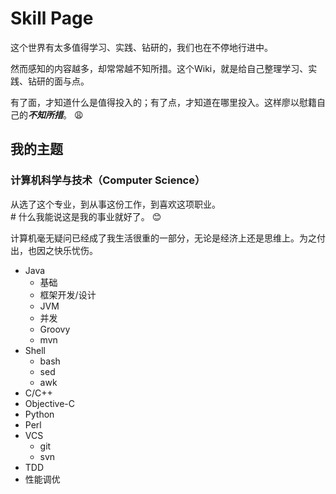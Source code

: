 Skill Page
=======================

这个世界有太多值得学习、实践、钻研的，我们也在不停地行进中。

然而感知的内容越多，却常常越不知所措。这个Wiki，就是给自己整理学习、实践、钻研的面与点。

有了面，才知道什么是值得投入的；有了点，才知道在哪里投入。这样廖以慰籍自己的***不知所措***。 :weary:

我的主题
-------------------

### 计算机科学与技术（Computer Science）

从选了这个专业，到从事这份工作，到喜欢这项职业。  
\# 什么我能说这是我的事业就好了。 :blush:

计算机毫无疑问已经成了我生活很重的一部分，无论是经济上还是思维上。为之付出，也因之快乐忧伤。

- Java
    - 基础
    - 框架开发/设计
    - JVM
    - 并发
    - Groovy
    - mvn
- Shell
    - bash
    - sed
    - awk
- C/C++
- Objective-C
- Python
- Perl
- VCS
    - git
    - svn
- TDD
- 性能调优

 
